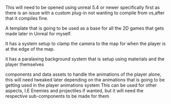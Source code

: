 This will need to be opened using unreal 5.4 or newer specifically first as there is an issue with a custom plug-in not wanting to compile from vs,after that it compiles fine. 

A template that is going to be used as a base for all the 2D games that gets made later in Unreal for myself.

It has a system setup to clamp the camera to the map for when the player is at the edge of the map. 

it has a paralaxing background system that is setup using materials and the player themselves

components and data assets to handle the animations of the player alone, this will need tweaked later depending on the animations that is going to be getting used in the player animations system
This can be used for other aspects, I.E Enemies and projectiles if wanted, but it will need the respective sub-components to be made for them

